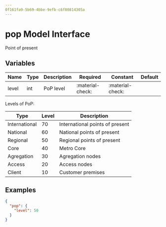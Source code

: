 ```yaml
---
0f161fa9-5b69-4bbe-9efb-c6f80814305a
---
```


# pop Model Interface

Point of present

## Variables

| Name   | Type   | Description   | Required         | Constant         | Default   |
| ------ | ------ | ------------- | ---------------- | ---------------- | --------- |
| level  | int    | PoP level     | :material-check: | :material-check: |           |

Levels of PoP:

| Type          |   Level | Description                     |
| ------------- | ------- | ------------------------------- |
| International |      70 | International points of present |
| National      |      60 | National points of present      |
| Regional      |      50 | Regional points of present      |
| Core          |      40 | Metro Core                      |
| Agregation    |      30 | Agregation nodes                |
| Access        |      20 | Access nodes                    |
| Client        |      10 | Customer premises               |

## Examples

```json
{
  "pop": {
    "level": 50
  }
}
```
